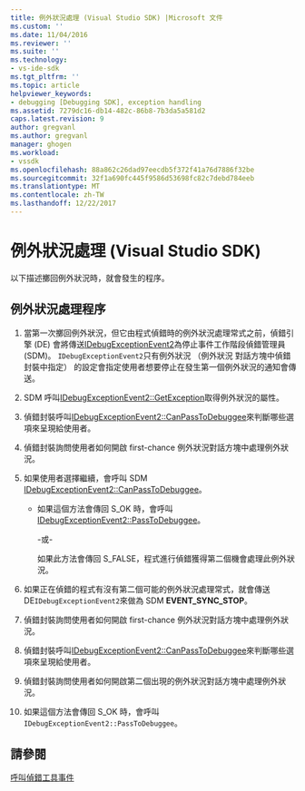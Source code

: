 ```yaml
---
title: 例外狀況處理 (Visual Studio SDK) |Microsoft 文件
ms.custom: ''
ms.date: 11/04/2016
ms.reviewer: ''
ms.suite: ''
ms.technology:
- vs-ide-sdk
ms.tgt_pltfrm: ''
ms.topic: article
helpviewer_keywords:
- debugging [Debugging SDK], exception handling
ms.assetid: 7279dc16-db14-482c-86b8-7b3da5a581d2
caps.latest.revision: 9
author: gregvanl
ms.author: gregvanl
manager: ghogen
ms.workload:
- vssdk
ms.openlocfilehash: 88a862c26dad97eecdb5f372f41a76d7886f32be
ms.sourcegitcommit: 32f1a690fc445f9586d53698fc82c7debd784eeb
ms.translationtype: MT
ms.contentlocale: zh-TW
ms.lasthandoff: 12/22/2017
---
```

# <a name="exception-handling-visual-studio-sdk"></a>例外狀況處理 (Visual Studio SDK)
以下描述擲回例外狀況時，就會發生的程序。  
  
## <a name="exception-handling-process"></a>例外狀況處理程序  
  
1.  當第一次擲回例外狀況，但它由程式偵錯時的例外狀況處理常式之前，偵錯引擎 (DE) 會將傳送[IDebugExceptionEvent2](../../extensibility/debugger/reference/idebugexceptionevent2.md)為停止事件工作階段偵錯管理員 (SDM)。 `IDebugExceptionEvent2`只有例外狀況 （例外狀況 對話方塊中偵錯封裝中指定） 的設定會指定使用者想要停止在發生第一個例外狀況的通知會傳送。  
  
2.  SDM 呼叫[IDebugExceptionEvent2::GetException](../../extensibility/debugger/reference/idebugexceptionevent2-getexception.md)取得例外狀況的屬性。  
  
3.  偵錯封裝呼叫[IDebugExceptionEvent2::CanPassToDebuggee](../../extensibility/debugger/reference/idebugexceptionevent2-canpasstodebuggee.md)來判斷哪些選項來呈現給使用者。  
  
4.  偵錯封裝詢問使用者如何開啟 first-chance 例外狀況對話方塊中處理例外狀況。  
  
5.  如果使用者選擇繼續，會呼叫 SDM [IDebugExceptionEvent2::CanPassToDebuggee](../../extensibility/debugger/reference/idebugexceptionevent2-canpasstodebuggee.md)。  
  
    -   如果這個方法會傳回 S_OK 時，會呼叫[IDebugExceptionEvent2::PassToDebuggee](../../extensibility/debugger/reference/idebugexceptionevent2-passtodebuggee.md)。  
  
         -或-  
  
         如果此方法會傳回 S_FALSE，程式進行偵錯獲得第二個機會處理此例外狀況。  
  
6.  如果正在偵錯的程式有沒有第二個可能的例外狀況處理常式，就會傳送 DE`IDebugExceptionEvent2`來做為 SDM **EVENT_SYNC_STOP**。  
  
7.  偵錯封裝詢問使用者如何開啟 first-chance 例外狀況對話方塊中處理例外狀況。  
  
8.  偵錯封裝呼叫[IDebugExceptionEvent2::CanPassToDebuggee](../../extensibility/debugger/reference/idebugexceptionevent2-canpasstodebuggee.md)來判斷哪些選項來呈現給使用者。  
  
9. 偵錯封裝詢問使用者如何開啟第二個出現的例外狀況對話方塊中處理例外狀況。  
  
10. 如果這個方法會傳回 S_OK 時，會呼叫`IDebugExceptionEvent2::PassToDebuggee`。  
  
## <a name="see-also"></a>請參閱  
 [呼叫偵錯工具事件](../../extensibility/debugger/calling-debugger-events.md)